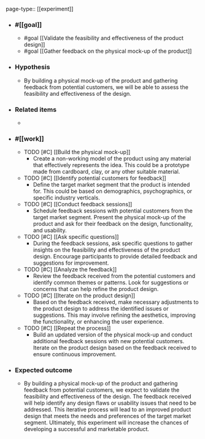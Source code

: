 page-type:: [[experiment]]



  - ### #[[goal]]
    - #goal [[Validate the feasibility and effectiveness of the product design]]
    - #goal [[Gather feedback on the physical mock-up of the product]]
  - ### Hypothesis
    - By building a physical mock-up of the product and gathering feedback from potential customers, we will be able to assess the feasibility and effectiveness of the design.
  - ### Related items
    - 
  - ### #[[work]]
    - TODO [#C] [[Build the physical mock-up]]
      - Create a non-working model of the product using any material that effectively represents the idea. This could be a prototype made from cardboard, clay, or any other suitable material.
    - TODO [#C] [[Identify potential customers for feedback]]
      - Define the target market segment that the product is intended for. This could be based on demographics, psychographics, or specific industry verticals.
    - TODO [#C] [[Conduct feedback sessions]]
      - Schedule feedback sessions with potential customers from the target market segment. Present the physical mock-up of the product and ask for their feedback on the design, functionality, and usability.
    - TODO [#C] [[Ask specific questions]]
      - During the feedback sessions, ask specific questions to gather insights on the feasibility and effectiveness of the product design. Encourage participants to provide detailed feedback and suggestions for improvement.
    - TODO [#C] [[Analyze the feedback]]
      - Review the feedback received from the potential customers and identify common themes or patterns. Look for suggestions or concerns that can help refine the product design.
    - TODO [#C] [[Iterate on the product design]]
      - Based on the feedback received, make necessary adjustments to the product design to address the identified issues or suggestions. This may involve refining the aesthetics, improving the functionality, or enhancing the user experience.
    - TODO [#C] [[Repeat the process]]
      - Build an updated version of the physical mock-up and conduct additional feedback sessions with new potential customers. Iterate on the product design based on the feedback received to ensure continuous improvement.
  - ### Expected outcome
    - By building a physical mock-up of the product and gathering feedback from potential customers, we expect to validate the feasibility and effectiveness of the design. The feedback received will help identify any design flaws or usability issues that need to be addressed. This iterative process will lead to an improved product design that meets the needs and preferences of the target market segment. Ultimately, this experiment will increase the chances of developing a successful and marketable product.











